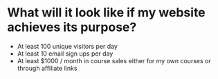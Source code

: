 # What will it look like if my website achieves its purpose?
* At least 100 unique visitors per day
* At least 10 email sign ups per day
* At least $1000 / month in course sales either for my own courses or through affiliate links
